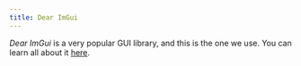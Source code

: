 ```yaml
---
title: Dear ImGui
---
```


_Dear ImGui_ is a very popular GUI library, and this is the one we use. You can learn all about it [here](https://julesfouchy.github.io/Learn--Clean-Code-With-Cpp/lessons/dear-imgui/).
